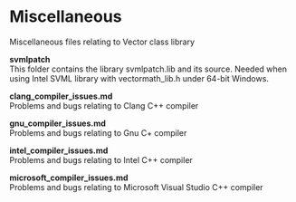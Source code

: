 # Miscellaneous
Miscellaneous files relating to Vector class library

**svmlpatch**  
This folder contains the library svmlpatch.lib and its source. Needed when using Intel SVML library with vectormath_lib.h under 64-bit Windows.

**clang_compiler_issues.md**  
Problems and bugs relating to Clang C++ compiler

**gnu_compiler_issues.md**  
Problems and bugs relating to Gnu C+ compiler

**intel_compiler_issues.md**  
Problems and bugs relating to Intel C++ compiler

**microsoft_compiler_issues.md**  
Problems and bugs relating to Microsoft Visual Studio C++ compiler
